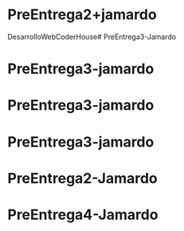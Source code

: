 # PreEntrega2+jamardo
DesarrolloWebCoderHouse# PreEntrega3-Jamardo
# PreEntrega3-jamardo
# PreEntrega3-jamardo
# PreEntrega3-jamardo
# PreEntrega2-Jamardo
# PreEntrega4-Jamardo
